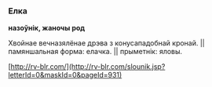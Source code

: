 ### Елка
**назоўнік, жаночы род**

Хвойнае вечназялёнае дрэва з конусападобнай кронай. || памяншальная форма: елачка. || прыметнік: яловы.

<a rel="author">[http://rv-blr.com/](http://rv-blr.com/slounik.jsp?letterId=0&maskId=0&pageId=931)</a>
